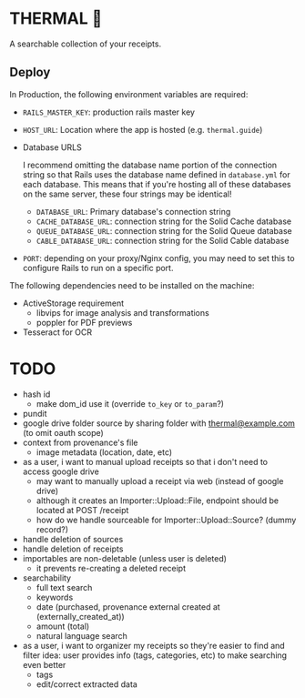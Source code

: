 # THERMAL 🧾

A searchable collection of your receipts.

## Deploy

In Production, the following environment variables are required:

- `RAILS_MASTER_KEY`: production rails master key
- `HOST_URL`: Location where the app is hosted (e.g. `thermal.guide`)
- Database URLS

  I recommend omitting the database name portion of the connection string so that Rails uses the database name defined
  in `database.yml` for each database. This means that if you're hosting all of these databases on the same server,
  these four strings may be identical!
  - `DATABASE_URL`: Primary database's connection string
  - `CACHE_DATABASE_URL`: connection string for the Solid Cache database
  - `QUEUE_DATABASE_URL`: connection string for the Solid Queue database
  - `CABLE_DATABASE_URL`: connection string for the Solid Cable database
- `PORT`: depending on your proxy/Nginx config, you may need to set this to configure Rails to run on a specific port.

The following dependencies need to be installed on the machine:

- ActiveStorage requirement
    - libvips for image analysis and transformations
    - poppler for PDF previews
- Tesseract for OCR


# TODO

- hash id
  - make dom_id use it (override `to_key` or `to_param`?)
- pundit
- google drive folder source by sharing folder with thermal@example.com (to omit oauth scope)
- context from provenance's file
  - image metadata (location, date, etc)
- as a user, i want to manual upload receipts so that i don't need to access google drive
  - may want to manually upload a receipt via web (instead of google drive)
  - although it creates an Importer::Upload::File, endpoint should be located at POST /receipt
  - how do we handle sourceable for Importer::Upload::Source? (dummy record?)
- handle deletion of sources
- handle deletion of receipts
- importables are non-deletable (unless user is deleted)
  - it prevents re-creating a deleted receipt
- searchability
  - full text search
  - keywords
  - date (purchased, provenance external created at (externally_created_at))
  - amount (total)
  - natural language search
- as a user, i want to organizer my receipts so they're easier to find and filter
  idea: user provides info (tags, categories, etc) to make searching even better
  - tags
  - edit/correct extracted data
